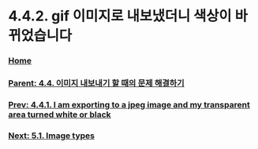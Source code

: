 # 4.4.2. gif 이미지로 내보냈더니 색상이 바뀌었습니다

### [Home](./00-home.md)
### [Parent: 4.4. 이미지 내보내기 할 때의 문제 해결하기](./04-04-00-how-to-fix-problems-exporting-images.md)
### [Prev: 4.4.1. I am exporting to a jpeg image and my transparent area turned white or black](./04-04-01-i-am-exporting-to-a-jpeg-image-and-my-transparent-area-turned-white-or-black.md)
### [Next: 5.1. Image types](./05-01-image-types.md)
